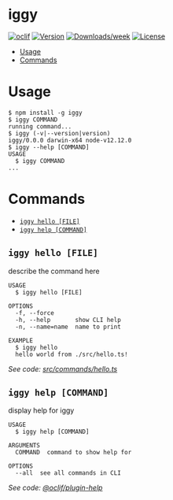 iggy
====



[![oclif](https://img.shields.io/badge/cli-oclif-brightgreen.svg)](https://oclif.io)
[![Version](https://img.shields.io/npm/v/iggy.svg)](https://npmjs.org/package/iggy)
[![Downloads/week](https://img.shields.io/npm/dw/iggy.svg)](https://npmjs.org/package/iggy)
[![License](https://img.shields.io/npm/l/iggy.svg)](https://github.com/ingmaras/iggy/blob/master/package.json)

<!-- toc -->
* [Usage](#usage)
* [Commands](#commands)
<!-- tocstop -->
# Usage
<!-- usage -->
```sh-session
$ npm install -g iggy
$ iggy COMMAND
running command...
$ iggy (-v|--version|version)
iggy/0.0.0 darwin-x64 node-v12.12.0
$ iggy --help [COMMAND]
USAGE
  $ iggy COMMAND
...
```
<!-- usagestop -->
# Commands
<!-- commands -->
* [`iggy hello [FILE]`](#iggy-hello-file)
* [`iggy help [COMMAND]`](#iggy-help-command)

## `iggy hello [FILE]`

describe the command here

```
USAGE
  $ iggy hello [FILE]

OPTIONS
  -f, --force
  -h, --help       show CLI help
  -n, --name=name  name to print

EXAMPLE
  $ iggy hello
  hello world from ./src/hello.ts!
```

_See code: [src/commands/hello.ts](https://github.com/ingmaras/iggy/blob/v0.0.0/src/commands/hello.ts)_

## `iggy help [COMMAND]`

display help for iggy

```
USAGE
  $ iggy help [COMMAND]

ARGUMENTS
  COMMAND  command to show help for

OPTIONS
  --all  see all commands in CLI
```

_See code: [@oclif/plugin-help](https://github.com/oclif/plugin-help/blob/v2.2.3/src/commands/help.ts)_
<!-- commandsstop -->
